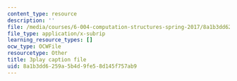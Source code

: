 ```yaml
---
content_type: resource
description: ''
file: /media/courses/6-004-computation-structures-spring-2017/8a1b3dd6259a5b4d9fe58d145f757ab9_H0xGKKpKaRE.vtt
file_type: application/x-subrip
learning_resource_types: []
ocw_type: OCWFile
resourcetype: Other
title: 3play caption file
uid: 8a1b3dd6-259a-5b4d-9fe5-8d145f757ab9
---
```

